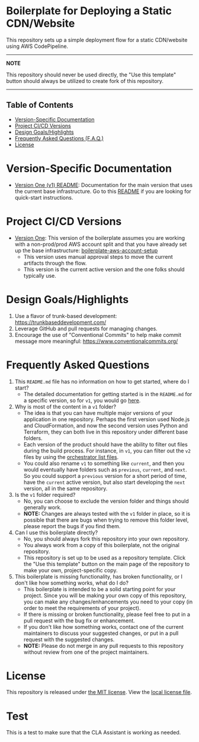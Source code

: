 # Boilerplate for Deploying a Static CDN/Website

This repository sets up a simple deployment flow for a static CDN/website using AWS CodePipeline.

---
**NOTE**

This repository should never be used directly, the "Use this template" button should always be utilized to create fork of this repository.

---

## Table of Contents

- [Version-Specific Documentation](#version-specific-documentation)
- [Project CI/CD Versions](#project-cicd-versions)
- [Design Goals/Highlights](#design-goalshighlights)
- [Frequently Asked Questions (F.A.Q.)](#frequently-asked-questions)
- [License](#license)

# Version-Specific Documentation

- [Version One (v1) README](v1/README.md): Documentation for the main version that uses the current base infrastructure.  Go to this [README](v1/README.md) if you are looking for quick-start instructions.

# Project CI/CD Versions

- [Version One](v1): This version of the boilerplate assumes you are working with a non-prod/prod AWS account split and that you have already set up the base infrastructure: [boilerplate-aws-account-setup](https://github.com/warnermedia/boilerplate-aws-account-setup)
    * This version uses manual approval steps to move the current artifacts through the flow.
    * This version is the current active version and the one folks should typically use.

# Design Goals/Highlights

1. Use a flavor of trunk-based development: https://trunkbaseddevelopment.com/
2. Leverage GitHub and pull requests for managing changes.
3. Encourage the use of "Conventional Commits" to help make commit message more meaningful: https://www.conventionalcommits.org/

# Frequently Asked Questions

1. This `README.md` file has no information on how to get started, where do I start?
    - The detailed documentation for getting started is in the `README.md` for a specific version, so for `v1`, you would go [here](v1/README.md).
2. Why is most of the content in a `v1` folder?
    - The idea is that you can have multiple major versions of your application in one repository.  Perhaps the first version used Node.js and CloudFormation, and now the second version uses Python and Terraform, they can both live in this repository under different base folders.
    - Each version of the product should have the ability to filter out files during the build process.  For instance, in `v1`, you can filter out the `v2` files by using the [orchestrator list files](v1/env/cfn/codebuild/orchestrator).
    - You could also rename `v1` to something like `current`, and then you would eventually have folders such as `previous`, `current`, and `next`.  So you could support a `previous` version for a short period of time, have the `current` active version, but also start developing the `next` version, all in the same repository.
3. Is the `v1` folder required?
    - No, you can choose to exclude the version folder and things should generally work.
    - **NOTE:** Changes are always tested with the `v1` folder in place, so it is possible that there are bugs when trying to remove this folder level, please report the bugs if you find them.
4. Can I use this boilerplate directly?
    - No, you should always fork this repository into your own repository.
    - You always work from a copy of this boilerplate, not the original repository.
    - This repository is set up to be used as a repository template.  Click the "Use this template" button on the main page of the repository to make your own, project-specific copy.
5. This boilerplate is missing functionality, has broken functionality, or I don't like how something works, what do I do?
    - This boilerplate is intended to be a solid starting point for your project.  Since you will be making your own copy of this repository, you can make any changes/enhancements you need to your copy (in order to meet the requirements of your project).
    - If there is missing or broken functionality, please feel free to put in a pull request with the bug fix or enhancement.
    - If you don't like how something works, contact one of the current maintainers to discuss your suggested changes, or put in a pull request with the suggested changes.
    - **NOTE:** Please do not merge in any pull requests to this repository without review from one of the project maintainers.

# License

This repository is released under [the MIT license](https://en.wikipedia.org/wiki/MIT_License).  View the [local license file](./LICENSE).

# Test

This is a test to make sure that the CLA Assistant is working as needed.
